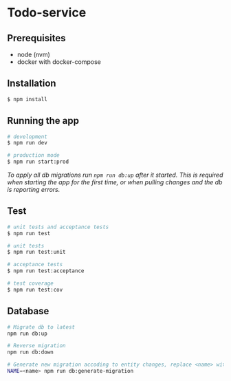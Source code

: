 # Todo-service

## Prerequisites

- node (nvm)
- docker with docker-compose

## Installation

```bash
$ npm install
```

## Running the app

```bash
# development
$ npm run dev

# production mode
$ npm run start:prod
```

_To apply all db migrations run `npm run db:up` after it started._
_This is required when starting the app for the first time, or when pulling changes and the db is reporting errors._

## Test

```bash
# unit tests and acceptance tests
$ npm run test

# unit tests
$ npm run test:unit

# acceptance tests
$ npm run test:acceptance

# test coverage
$ npm run test:cov
```

## Database

```bash
# Migrate db to latest
npm run db:up

# Reverse migration
npm run db:down

# Generate new migration accoding to entity changes, replace <name> with a descriptive name
NAME=<name> npm run db:generate-migration
```
